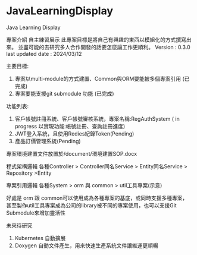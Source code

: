 # JavaLearningDisplay
Java Learning Display

專案介紹
自主練習展示
此專案目標是將自己有興趣的東西以模組化的方式撰寫出來。
並盡可能的去研究多人合作開發的話要怎麼讓工作更順利。
Version : 0.3.0
last updated date : 2024/03/12


主要目標:
1. 專案以multi-module的方式建置、Common與ORM要能被多個專案引用 (已完成)
2. 專案要能支援git submodule 功能 (已完成)


功能列表:
1. 客戶帳號註冊系統、客戶帳號審核系統，專案名稱:RegAuthSystem  ( in progress 以實現功能:帳號註冊、查詢註冊進度)
2. JWT登入系統，且使用Redies紀錄Token(Pending)
3. 產品訂價管理系統(Pending)



專案環境建置文件放置於/document/環境建置SOP.docx


程式架構邏輯
各種Controller > Controller同名Service > Entity同名Service > Repository >Entity

專案引用邏輯
各種System > orm 與 common > util工具專案(示意)

好處是 orm 跟 common可以使用成為各種專案的基底，或同時支援多種專案，
甚至製作util工具專案成為公司的library被不同的專案使用，也可以支援Git Submodule來增加靈活性



未來待研究
1. Kubernetes 自動擴展
2. Doxygen 自動文件產生，用來快速生產系統文件讓維運更順暢
